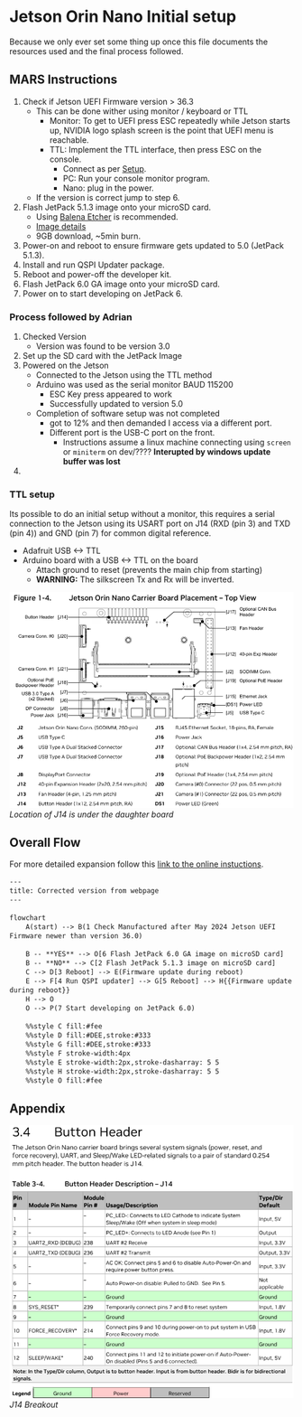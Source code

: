 # Jetson Orin Nano Initial setup
Because we only ever set some thing up once this file documents the resources used and the final process followed.

## MARS Instructions

1. Check if Jetson UEFI Firmware version > 36.3
   - This can be done wither using monitor / keyboard or TTL
     - Monitor: To get to UEFI press ESC repeatedly while Jetson starts up, NVIDIA logo splash screen is the point that UEFI menu is reachable.
     - TTL: Implement the TTL interface, then press ESC on the console.
       - Connect as per [Setup](#ttl-setup).
       - PC: Run your console monitor program.
       - Nano: plug in the power.
   - If the version is correct jump to step 6.
2. Flash JetPack 5.1.3 image onto your microSD card.
   - Using [Balena Etcher](https://etcher.balena.io/#download-etcher) is recommended.
   - [Image details](https://developer.nvidia.com/embedded/jetpack-sdk-513)
   - 9GB download, ~5min burn.
3. Power-on and reboot to ensure firmware gets updated to 5.0 (JetPack 5.1.3).
4. Install and run QSPI Updater package.
5. Reboot and power-off the developer kit.
6. Flash JetPack 6.0 GA image onto your microSD card.
7. Power on to start developing on JetPack 6.

### Process followed by Adrian

1. Checked Version
   - Version was found to be version 3.0
2. Set up the SD card with the JetPack Image
3. Powered on the Jetson
   - Connected to the Jetson using the TTL method
   - Arduino was used as the serial monitor BAUD 115200
     - ESC Key press appeared to work
     - Successfully updated to version 5.0
   - Completion of software setup was not completed
     - got to 12% and then demanded I access via a different port.
     - Different port is the USB-C port on the front.
       - Instructions assume a linux machine connecting using `screen` or `miniterm` on dev/???? **Interupted by windows update buffer was lost**
4. 
  

### TTL setup
Its possible to do an initial setup without a monitor, this requires a serial connection to the Jetson using its USART port on J14 (RXD (pin 3) and TXD (pin 4)) and GND (pin 7) for common digital reference.

- Adafruit USB <-> TTL
- Arduino board with a USB <-> TTL on the board
  - Attach ground to reset (prevents the main chip from starting)
  - **WARNING:** The silkscreen Tx and Rx will be inverted.

![An image naming each connector on the physical board](./images/JetsonON-Top-Connectors.png)*Location of J14 is under the daughter board*

## Overall Flow
For more detailed expansion follow this [link to the online instuctions](https://www.jetson-ai-lab.com/initial_setup_jon.html).


```mermaid
---
title: Corrected version from webpage
---

flowchart
    A(start) --> B(1 Check Manufactured after May 2024 Jetson UEFI Firmware newer than version 36.0)
    
    B -- **YES** --> O[6 Flash JetPack 6.0 GA image on microSD card]
    B -- **NO** --> C[2 Flash JetPack 5.1.3 image on microSD card]
    C --> D[3 Reboot] --> E(Firmware update during reboot)
    E --> F[4 Run QSPI updater] --> G[5 Reboot] --> H{{Firmware update during reboot}}
    H --> O
    O --> P(7 Start developing on JetPack 6.0) 

    %%style C fill:#fee
    %%style D fill:#DEE,stroke:#333
    %%style G fill:#DEE,stroke:#333
    %%style F stroke-width:4px
    %%style E stroke-width:2px,stroke-dasharray: 5 5
    %%style H stroke-width:2px,stroke-dasharray: 5 5
    %%style O fill:#fee
```

## Appendix

![Image showing what J14 pins attach to](./images/JetsonON-Breakout-J14.png)*J14 Breakout*